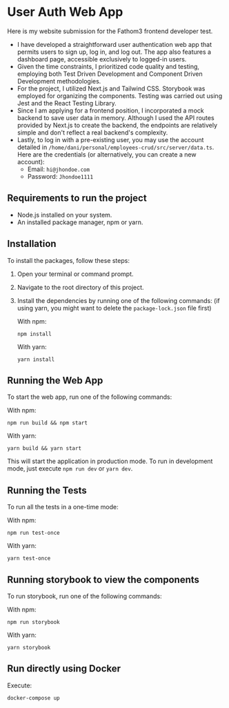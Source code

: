 # User Auth Web App

Here is my website submission for the Fathom3 frontend developer test.

- I have developed a straightforward user authentication web app that permits users to sign up, log in, and log out. The app also features a dashboard page, accessible exclusively to logged-in users.
- Given the time constraints, I prioritized code quality and testing, employing both Test Driven Development and Component Driven Development methodologies.
- For the project, I utilized Next.js and Tailwind CSS. Storybook was employed for organizing the components. Testing was carried out using Jest and the React Testing Library.
- Since I am applying for a frontend position, I incorporated a mock backend to save user data in memory. Although I used the API routes provided by Next.js to create the backend, the endpoints are relatively simple and don't reflect a real backend's complexity.
- Lastly, to log in with a pre-existing user, you may use the account detailed in `/home/dani/personal/employees-crud/src/server/data.ts`. Here are the credentials (or alternatively, you can create a new account):
  - Email: `hi@jhondoe.com`
  - Password: `Jhondoe1111`

## Requirements to run the project

- Node.js installed on your system.
- An installed package manager, npm or yarn.

## Installation

To install the packages, follow these steps:

1. Open your terminal or command prompt.
2. Navigate to the root directory of this project.
3. Install the dependencies by running one of the following commands: (if using yarn, you might want to delete the `package-lock.json` file first)

   With npm:

   ```
   npm install
   ```

   With yarn:

   ```
   yarn install
   ```

## Running the Web App

To start the web app, run one of the following commands:

With npm:

```
npm run build && npm start
```

With yarn:

```
yarn build && yarn start
```

This will start the application in production mode. To run in development mode, just execute `npm run dev` or `yarn dev`.

## Running the Tests

To run all the tests in a one-time mode:

With npm:

```
npm run test-once
```

With yarn:

```
yarn test-once
```

## Running storybook to view the components

To run storybook, run one of the following commands:

With npm:

```
npm run storybook
```

With yarn:

```
yarn storybook
```

## Run directly using Docker

Execute:

```
docker-compose up
```
